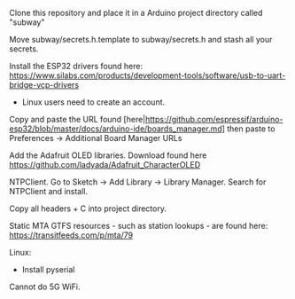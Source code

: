 Clone this repository and place it in a Arduino project directory called "subway"

Move subway/secrets.h.template to subway/secrets.h and stash all your secrets.

Install the ESP32 drivers found here: https://www.silabs.com/products/development-tools/software/usb-to-uart-bridge-vcp-drivers
 - Linux users need to create an account.

<INSERT GEORGE MESSAGE HERE>

Copy and paste the URL found [here|https://github.com/espressif/arduino-esp32/blob/master/docs/arduino-ide/boards_manager.md] then paste to Preferences -> Additional Board Manager URLs

Add the Adafruit OLED libraries. Download found here https://github.com/ladyada/Adafruit_CharacterOLED

NTPClient. Go to Sketch -> Add Library -> Library Manager. Search for NTPClient and install.

Copy all headers + C into project directory.

Static MTA GTFS resources - such as station lookups - are found here: https://transitfeeds.com/p/mta/79

Linux:
 - Install pyserial

Cannot do 5G WiFi.
